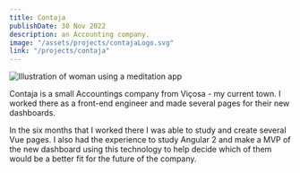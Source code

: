 ```yaml
---
title: Contaja
publishDate: 30 Nov 2022
description: an Accounting company.
image: "/assets/projects/contajaLogo.svg"
link: "/projects/contaja"
---
```


![Illustration of woman using a meditation app](/assets/projects/contaja.svg)

Contaja is a small Accountings company from Viçosa - my current town. I worked there as a front-end engineer and made several pages for their new dashboards.

In the six months that I worked there I was able to study and create several Vue pages. I also had the experience to study Angular 2 and make a MVP of the new dashboard using this technology to help decide which of them would be a better fit for the future of the company.
